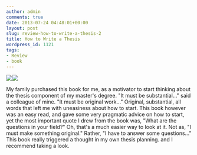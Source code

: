 ```yaml
---
author: admin
comments: true
date: 2013-07-24 04:48:01+00:00
layout: post
slug: review-how-to-write-a-thesis-2
title: How to Write a Thesis
wordpress_id: 1121
tags:
- Review
- book
---
```


[![](http://ws-na.amazon-adsystem.com/widgets/q?_encoding=UTF8&ASIN=0335244289&Format=_SL160_&ID=AsinImage&MarketPlace=US&ServiceVersion=20070822&WS=1&tag=codestro-20)](http://www.amazon.com/gp/product/0335244289/ref=as_li_ss_il?ie=UTF8&camp=1789&creative=390957&creativeASIN=0335244289&linkCode=as2&tag=codestro-20)![](http://ir-na.amazon-adsystem.com/e/ir?t=codestro-20&l=as2&o=1&a=0335244289)

My family purchased this book for me, as a motivator to start thinking about the thesis component of my master's degree. "It must be substantial..." said a colleague of mine. "It must be original work..." Original, substantial, all words that left me with uneasiness about how to start. This book however was an easy read, and gave some very pragmatic advice on how to start, yet the most important quote I drew from the book was, "What are the questions in your field?" Oh, that's a much easier way to look at it. Not as, "I must make something original." Rather, "I have to answer some questions..."  This book really triggered a thought in my own thesis planning. and I recommend taking a look.
